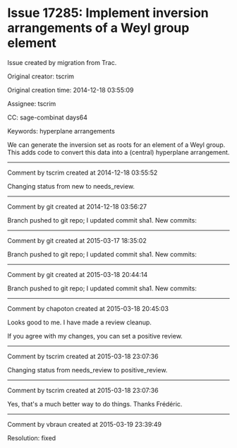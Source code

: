 # Issue 17285: Implement inversion arrangements of a Weyl group element

Issue created by migration from Trac.

Original creator: tscrim

Original creation time: 2014-12-18 03:55:09

Assignee: tscrim

CC:  sage-combinat days64

Keywords: hyperplane arrangements

We can generate the inversion set as roots for an element of a Weyl group. This adds code to convert this data into a (central) hyperplane arrangement.


---

Comment by tscrim created at 2014-12-18 03:55:52

Changing status from new to needs_review.


---

Comment by git created at 2014-12-18 03:56:27

Branch pushed to git repo; I updated commit sha1. New commits:


---

Comment by git created at 2015-03-17 18:35:02

Branch pushed to git repo; I updated commit sha1. New commits:


---

Comment by git created at 2015-03-18 20:44:14

Branch pushed to git repo; I updated commit sha1. New commits:


---

Comment by chapoton created at 2015-03-18 20:45:03

Looks good to me. I have made a review cleanup.

If you agree with my changes, you can set a positive review.


---

Comment by tscrim created at 2015-03-18 23:07:36

Changing status from needs_review to positive_review.


---

Comment by tscrim created at 2015-03-18 23:07:36

Yes, that's a much better way to do things. Thanks Frédéric.


---

Comment by vbraun created at 2015-03-19 23:39:49

Resolution: fixed
